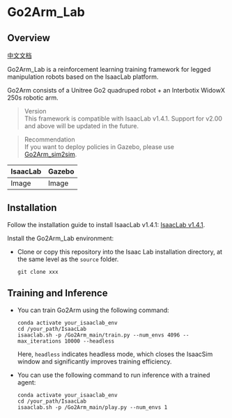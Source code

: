 # Go2Arm_Lab
## Overview

[中文文档](https://github.com/zzzJie-Robot/Go2Arm_Lab/blob/main/README_CN.md "中文文档")  

Go2Arm_Lab is a reinforcement learning training framework for legged manipulation robots based on the IsaacLab platform.

Go2Arm consists of a Unitree Go2 quadruped robot + an Interbotix WidowX 250s robotic arm.

> Version  
> This framework is compatible with IsaacLab v1.4.1. Support for v2.00 and above will be updated in the future.

> Recommendation  
> If you want to deploy policies in Gazebo, please use [Go2Arm_sim2sim](https://github.com/zzzJie-Robot/Go2Arm_Lab "Go2Arm_sim2sim").

| IsaacLab  | Gazebo |
| ---------- | ----------- |
| Image   | Image   |

## Installation
Follow the installation guide to install IsaacLab v1.4.1: [IsaacLab v1.4.1](https://isaac-sim.github.io/IsaacLab/v1.4.1/source/setup/installation/index.html "IsaacLab").

Install the Go2Arm_Lab environment:
* Clone or copy this repository into the Isaac Lab installation directory, at the same level as the `source` folder.
    ```
    git clone xxx
    ```

## Training and Inference
* You can train Go2Arm using the following command:

    ```
    conda activate your_isaaclab_env
    cd /your_path/IsaacLab
    isaaclab.sh -p /Go2Arm_main/train.py --num_envs 4096 --max_iterations 10000 --headless
    ```
    Here, `headless` indicates headless mode, which closes the IsaacSim window and significantly improves training efficiency.

* You can use the following command to run inference with a trained agent:

    ```
    conda activate your_isaaclab_env
    cd /your_path/IsaacLab
    isaaclab.sh -p /Go2Arm_main/play.py --num_envs 1
    ```
